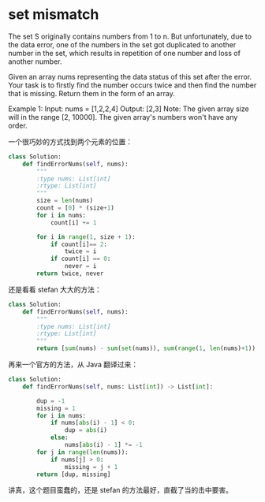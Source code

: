 # set mismatch

The set S originally contains numbers from 1 to n. But unfortunately, due to the data error, one of the numbers in the set got duplicated to another number in the set, which results in repetition of one number and loss of another number.

Given an array nums representing the data status of this set after the error. Your task is to firstly find the number occurs twice and then find the number that is missing. Return them in the form of an array.

Example 1:
Input: nums = [1,2,2,4]
Output: [2,3]
Note:
The given array size will in the range [2, 10000].
The given array's numbers won't have any order.

一个很巧妙的方式找到两个元素的位置：

```python
class Solution:
    def findErrorNums(self, nums):
        """
        :type nums: List[int]
        :rtype: List[int]
        """
        size = len(nums)
        count = [0] * (size+1)
        for i in nums:
            count[i] += 1

        for i in range(1, size + 1):
            if count[i]== 2:
                twice = i
            if count[i] == 0:
                never = i
        return twice, never
```

还是看看 stefan 大大的方法：

```python
class Solution:
    def findErrorNums(self, nums):
        """
        :type nums: List[int]
        :rtype: List[int]
        """
        return [sum(nums) - sum(set(nums)), sum(range(1, len(nums)+1)) - sum(set(nums))]
```

再来一个官方的方法，从 Java 翻译过来：

```python
class Solution:
    def findErrorNums(self, nums: List[int]) -> List[int]:

        dup = -1
        missing = 1
        for i in nums:
            if nums[abs(i) - 1] < 0:
                dup = abs(i)
            else:
                nums[abs(i) - 1] *= -1
        for j in range(len(nums)):
            if nums[j] > 0:
                missing = j + 1
        return [dup, missing]
```

讲真，这个题目蛮蠢的，还是 stefan 的方法最好，直截了当的击中要害。
